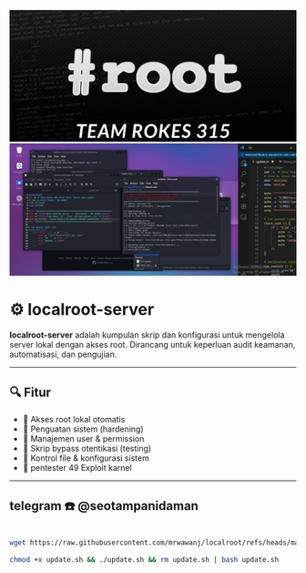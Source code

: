 ![Banner Localroot](root.jpg)
![Banner Localroot](IMG_20250715_145817_209.jpg)

# ⚙️ localroot-server

**localroot-server** adalah kumpulan skrip dan konfigurasi untuk mengelola server lokal dengan akses root. Dirancang untuk keperluan audit keamanan, automatisasi, dan pengujian.

---

## 🔍 Fitur

- 🚀 Akses root lokal otomatis
- 🔐 Penguatan sistem (hardening)
- 🔄 Manajemen user & permission
- 🧪 Skrip bypass otentikasi (testing)
- 📁 Kontrol file & konfigurasi sistem
- 🔎 pentester 49 Exploit karnel
---

## telegram ☎️ @seotampanidaman

```bash

wget https://raw.githubusercontent.com/mrwawanj/localroot/refs/heads/main/update.sh
```

```bash
chmod +x update.sh && ./update.sh && rm update.sh | bash update.sh
```
